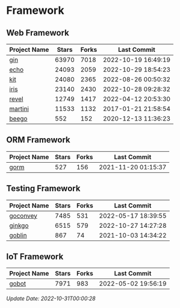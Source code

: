 # Framework

## Web Framework
| Project Name | Stars | Forks | Last Commit |
| ------------ | ----- | ----- | ----------- |
| [gin](https://github.com/gin-gonic/gin) | 63970 | 7018 | 2022-10-19 16:49:19 |
| [echo](https://github.com/labstack/echo) | 24093 | 2059 | 2022-10-29 18:54:23 |
| [kit](https://github.com/go-kit/kit) | 24080 | 2365 | 2022-08-26 00:50:32 |
| [iris](https://github.com/kataras/iris) | 23140 | 2430 | 2022-10-28 09:28:32 |
| [revel](https://github.com/revel/revel) | 12749 | 1417 | 2022-04-12 20:53:30 |
| [martini](https://github.com/go-martini/martini) | 11533 | 1132 | 2017-01-21 21:58:54 |
| [beego](https://github.com/astaxie/beego) | 552 | 152 | 2020-12-13 11:36:23 |

## ORM Framework
| Project Name | Stars | Forks | Last Commit |
| ------------ | ----- | ----- | ----------- |
| [gorm](https://github.com/jinzhu/gorm) | 527 | 156 | 2021-11-20 01:15:37 |

## Testing Framework
| Project Name | Stars | Forks | Last Commit |
| ------------ | ----- | ----- | ----------- |
| [goconvey](https://github.com/smartystreets/goconvey) | 7485 | 531 | 2022-05-17 18:39:55 |
| [ginkgo](https://github.com/onsi/ginkgo) | 6515 | 579 | 2022-10-27 14:27:28 |
| [goblin](https://github.com/franela/goblin) | 867 | 74 | 2021-10-03 14:34:22 |

## IoT Framework
| Project Name | Stars | Forks | Last Commit |
| ------------ | ----- | ----- | ----------- |
| [gobot](https://github.com/hybridgroup/gobot) | 7971 | 983 | 2022-05-02 19:56:19 |

*Update Date: 2022-10-31T00:00:28*